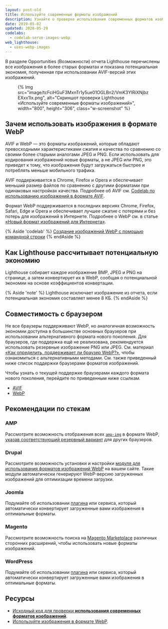 ```yaml
---
layout: post-old
title: Используйте современные форматы изображений
description: Узнайте о проверке использования современных форматов изображений.
date: 2019-05-02
updated: 2020-05-29
codelabs:
  - codelab-serve-images-webp
web_lighthouse:
  - uses-webp-images
---
```


В разделе Opportunities (Возможности) отчета Lighthouse перечислены все изображения в более старых форматах и показана потенциальная экономия, полученная при использовании AVIF-версий этих изображений.

<figure class="w-figure">{% Img src="image/tcFciHGuF3MxnTr1y5ue01OGLBn2/VmK3YIRiXNjbzEXxx1Ix.png", alt="Скриншот проверки Lighthouse «Используйте современные форматы изображений»", width="800", height="306", class="w-screenshot" %}</figure>

## Зачем использовать изображения в формате WebP

AVIF и WebP — это форматы изображений, которые обладают превосходными характеристиками сжатия и качества по сравнению со своими более старыми аналогами JPEG и PNG. Если использовать для кодирования изображений новые форматы, а не JPEG или PNG, это приведет к тому, что изображения будут загружаться быстрее и потреблять меньше мобильного трафика.

AVIF поддерживается в Chrome, Firefox и Opera и обеспечивает меньший размер файлов по сравнению с другими форматами при одинаковых настройках качества. Подробнее об AVIF см. [Codelab по использованию изображений в формате AVIF](https://codelabs.developers.google.com/codelabs/avif).

Формат WebP поддерживается в последних версиях Chrome, Firefox, Safari, Edge и Opera и обеспечивает лучшее сжатие с потерями и без потерь для изображений в Интернете. Подробнее о WebP см. в статье [«Новый формат изображений для Интернета»](https://developers.google.com/speed/webp/).

{% Aside 'codelab' %} [Создание изображений WebP с помощью командной строки](/codelab-serve-images-webp) {% endAside %}

## Как Lighthouse рассчитывает потенциальную экономию

Lighthouse собирает каждое изображение BMP, JPEG и PNG на странице, а затем конвертирует их в WebP, сообщая о потенциальной экономии на основе коэффициентов конвертации.

{% Aside 'note' %} Lighthouse исключает изображение из отчета, если потенциальная экономия составляет менее 8 КБ. {% endAside %}

## Совместимость с браузером

Не все браузеры поддерживают WebP, но аналогичная возможность экономии доступна в большинстве основных браузеров при использовании альтернативного формата нового поколения. Для браузеров, где поддержка ещё не реализована, рекомендуется использовать резервные изображение PNG или JPEG. См. материал [«Как определить, поддерживает ли браузер WebP?»](https://developers.google.com/speed/webp/faq#how_can_i_detect_browser_support_for_webp), чтобы ознакомиться с альтернативными методами. См. также приведенный ниже список поддержки браузерами форматов изображений.

Чтобы узнать о текущей поддержке браузерами каждого формата нового поколения, перейдите по приведенным ниже ссылкам.

- [AVIF](https://caniuse.com/#feat=avif)
- [WebP](https://caniuse.com/#feat=webp)

## Рекомендации по стекам

### AMP

Рассмотрите возможность отображения всех [`amp-img`](https://amp.dev/documentation/components/amp-img/?format=websites) в формате WebP, [указав соответствующий резервный вариант](https://amp.dev/documentation/components/amp-img/#specify-a-fallback-image) для других браузеров.

### Drupal

Рассмотрите возможность установки и настройки [модуля для использования форматов изображений WebP](https://www.drupal.org/project/project_module?f%5B0%5D=&f%5B1%5D=&f%5B2%5D=&f%5B3%5D=&f%5B4%5D=sm_field_project_type%3Afull&f%5B5%5D=&f%5B6%5D=&text=webp&solrsort=iss_project_release_usage+desc&op=Search) на вашем сайте. Такие модули автоматически генерируют WebP-версию загруженных изображений для оптимизации времени загрузки.

### Joomla

Подумайте об использовании [плагина](https://extensions.joomla.org/instant-search/?jed_live%5Bquery%5D=webp) или сервиса, который автоматически конвертирует загруженные вами изображения в оптимальные форматы.

### Magento

Рассмотрите возможность поиска на [Magento Marketplace](https://marketplace.magento.com/catalogsearch/result/?q=webp) различных сторонних расширений, чтобы использовать новые форматы изображений.

### WordPress

Подумайте об использовании [плагина](https://wordpress.org/plugins/search/convert+webp/) или сервиса, который автоматически конвертирует загруженные вами изображения в оптимальные форматы.

## Ресурсы

-  [Исходный код для проверки **использования современных форматов изображений**](https://github.com/GoogleChrome/lighthouse/blob/master/lighthouse-core/audits/byte-efficiency/modern-image-formats.js).
- [Используйте изображения в формате WebP](/serve-images-webp).

<!-- https://www.reddit.com/r/webdev/comments/gspjwe/serve_images_in_nextgen_formats/ -->
